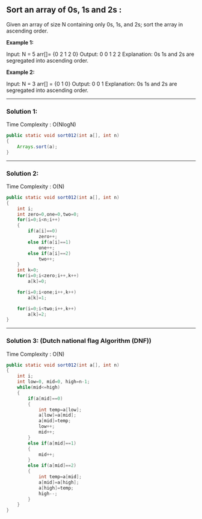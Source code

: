 <h2> Sort an array of 0s, 1s and 2s : </h2>
Given an array of size N containing only 0s, 1s, and 2s; sort the array in ascending order.

**Example 1:**

Input: 
N = 5 arr[]= {0 2 1 2 0}
Output: 0 0 1 2 2
Explanation: 0s 1s and 2s are segregated into ascending order.

**Example 2:**

Input: 
N = 3 arr[] = {0 1 0}
Output: 0 0 1
Explanation: 0s 1s and 2s are segregated into ascending order.
  
-----------------------------------------------------------------------------------------------------------------------------------------  

  
<h3> Solution 1: </h3>

Time Complexity : O(NlogN)

```java  
public static void sort012(int a[], int n)
{
    Arrays.sort(a);
}  
```
-----------------------------------------------------------------------------------------------------------------------------------------  

  
<h3> Solution 2: </h3>

Time Complexity : O(N)

```java
public static void sort012(int a[], int n)
{
    int i;
    int zero=0,one=0,two=0;
    for(i=0;i<n;i++)
    {
        if(a[i]==0)
            zero++;
        else if(a[i]==1)
            one++;
        else if(a[i]==2)
            two++;
    }
    int k=0;
    for(i=0;i<zero;i++,k++)
        a[k]=0;

    for(i=0;i<one;i++,k++)
        a[k]=1;

    for(i=0;i<two;i++,k++)
        a[k]=2;
}  
```
-----------------------------------------------------------------------------------------------------------------------------------------  

<h3> Solution 3: (Dutch national flag Algorithm (DNF))</h3> 

Time Complexity : O(N)

```java  
public static void sort012(int a[], int n)
{
    int i;
    int low=0, mid=0, high=n-1;
    while(mid<=high)
    {
        if(a[mid]==0)
        {
            int temp=a[low];
            a[low]=a[mid];
            a[mid]=temp;
            low++;
            mid++;
        }
        else if(a[mid]==1)
        {
            mid++;
        }
        else if(a[mid]==2)
        {
            int temp=a[mid];
            a[mid]=a[high];
            a[high]=temp;
            high--;
        }
    }
}
```


  
